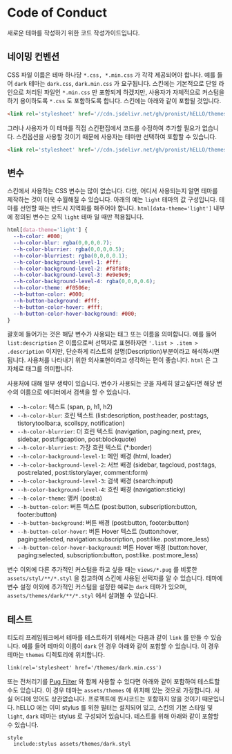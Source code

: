 
# Code of Conduct

새로운 테마를 작성하기 위한 코드 작성가이드입니다.

## 네이밍 컨벤션

CSS 파일 이름은 테마 하나당 `*.css, *.min.css` 가 각각 제공되어야 합니다. 예를 들어 `dark` 테마는 `dark.css`, `dark.min.css` 가 요구됩니다. 스킨에는 기본적으로 단일 라인으로 처리된 파일인 `*.min.css` 만 포함되게 하겠지만, 사용자가 자체적으로 커스텀을 하기 용이하도록 `*.css` 도 포함하도록 합니다. 스킨에는 아래와 같이 포함될 것입니다.

```html
<link rel='stylesheet' href='//cdn.jsdelivr.net/gh/pronist/hELLO/themes/dark.min.css'>
```

그러나 사용자가 이 테마를 직접 스킨편집에서 코드를 수정하여 추가할 필요가 없습니다. 스킨옵션을 사용할 것이기 때문에 사용자는 테마만 선택하여 포함할 수 있습니다.

```html
<link rel='stylesheet' href='//cdn.jsdelivr.net/gh/pronist/hELLO/themes/[##_var_light-theme_##].min.css'>
```

## 변수

스킨에서 사용하는 CSS 변수는 많이 없습니다. 다만, 어디서 사용되는지 알면 테마를 제작하는 것이 더욱 수월해질 수 있습니다. 아래의 예는 `light` 테마의 값 구성입니다. 테마를 선언할 때는 반드시 지역화를 해주어야 합니다. `html[data-theme='light']` 내부에 정의된 변수는 오직 `light` 테마 일 때만 적용됩니다.

```css
html[data-theme='light'] {
  --h-color: #000;
  --h-color-blur: rgba(0,0,0,0.7);
  --h-color-blurrier: rgba(0,0,0,0.5);
  --h-color-blurriest: rgba(0,0,0,0.1);
  --h-color-background-level-1: #fff;
  --h-color-background-level-2: #f8f8f8;
  --h-color-background-level-3: #e9e9e9;
  --h-color-background-level-4: rgba(0,0,0,0.6);
  --h-color-theme: #f0506e;
  --h-button-color: #000;
  --h-button-background: #fff;
  --h-button-color-hover: #fff;
  --h-button-color-hover-background: #000;
}
```

괄호에 들어가는 것은 해당 변수가 사용되는 태그 또는 이름을 의미합니다. 예를 들어 `list:description` 은 이름으로써 선택자로 표현하자면 `'.list > .item > .description` 이지만, 단순하게 리스트의 설명(Description)부분이라고 해석하시면 됩니다. 사용처를 나타내기 위한 의사표현이라고 생각하는 편이 좋습니다. `html` 은 그 자체로 태그를 의미합니다.

사용처에 대해 일부 생략이 있습니다. 변수가 사용되는 곳을 자세히 알고싶다면 해당 변수의 이름으로 에디터에서 검색을 할 수 있습니다.

* `--h-color`: 텍스트 (span, p, h1, h2)
* `--h-color-blur`: 흐린 텍스트 (list:description, post:header, post:tags, tistorytoolbar:a, scollspy, notification)
* `--h-color-blurrier`: 더 흐린 텍스트 (navigation, paging:next, prev, sidebar, post:figcaption, post:blockquote)
* `--h-color-blurriest`: 가장 흐린 텍스트 (*:border)
* `--h-color-background-level-1`: 메인 배경 (html, loader)
* `--h-color-background-level-2`: 서브 배경 (sidebar, tagcloud, post:tags, post:related, post:tistorylayer, comment:form)
* `--h-color-background-level-3`: 검색 배경 (search:input)
* `--h-color-background-level-4`: 흐린 배경 (navigation:sticky)
* `--h-color-theme`: 앵커 (post:a)
* `--h-button-color`: 버튼 텍스트 (post:button, subscription:button, footer:button)
* `--h-button-background`: 버튼 배경 (post:button, footer:button)
* `--h-button-color-hover`: 버튼 Hover 텍스트 (button:hover, paging:selected, navigation:subscription, post:like. post:more_less)
* `--h-button-color-hover-background`: 버튼 Hover 배경 (button:hover, paging:selected, subscription:button, post:like. post:more_less)

변수 이외에 다른 추가적인 커스텀을 하고 싶을 때는 `views/*.pug` 를 비롯한 `assets/styl/**/*.styl` 을 참고하여 스킨에 사용된 선택자를 알 수 있습니다. 테마에 변수 설정 이외에 추가적인 커스텀을 설정한 예로는 `dark` 테마가 있으며, `assets/themes/dark/**/*.styl` 에서 살펴볼 수 있습니다.

## 테스트

티도리 프레임워크에서 테마를 테스트하기 위해서는 다음과 같이 `link` 를 만들 수 있습니다. 예를 들어 테마의 이름이 `dark` 인 경우 아래와 같이 포함할 수 있습니다. 이 경우 테마는 `themes` 디렉토리에 위치합니다.

```pug
link(rel='stylesheet' href='/themes/dark.min.css')
```

또는 전처리기를 [Pug Filter](https://pugjs.org/language/filters.html) 와 함께 사용할 수 있다면 아래와 같이 포함하여 테스트할 수도 있습니다. 이 경우 테마는 `assets/themes` 에 위치해 있는 것으로 가정합니다. 사실 어디에 있어도 상관없습니다. 프로젝트에 원시코드는 포함하지 않을 것이기 때문입니다. hELLO 에는 이미 stylus 를 위한 필터는 설치되어 있고, 스킨의 기본 스타일 및 `light`, `dark` 테마는 stylus 로 구성되어 있습니다. 테스트를 위해 아래와 같이 포함할 수 있습니다.

```pug
style
  include:stylus assets/themes/dark.styl
```
